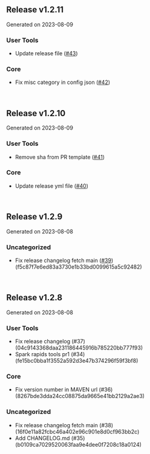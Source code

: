 <br/>

## Release v1.2.11
Generated on 2023-08-09
### User Tools

- Update release file ([#43](https://github.com/parthosa/spark-rapids-tools/pull/43))

### Core

- Fix misc category in config json ([#42](https://github.com/parthosa/spark-rapids-tools/pull/42))

<br/>

## Release v1.2.10
Generated on 2023-08-09
### User Tools

- Remove sha from PR template ([#41](https://github.com/parthosa/spark-rapids-tools/pull/41))

### Core

- Update release yml file ([#40](https://github.com/parthosa/spark-rapids-tools/pull/40))

<br/>

## Release v1.2.9
Generated on 2023-08-08


<h3>Uncategorized</h3>

- Fix release changelog fetch main ([#39](https://github.com/parthosa/spark-rapids-tools/pull/39)) (f5c87f7e6ed83a3730e1b33bd0099615a5c92482)
<br/>


## Release v1.2.8
Generated on 2023-08-08
### User Tools

- Fix release changelog (#37) (04c9143368daa231186445916b785220bb777f93)
- Spark rapids tools pr1 (#34) (fe15bc0bba1f3552a592d3e47b374296f59f3bf8)

### Core

- Fix version number in MAVEN url (#36) (8267bde3dda24cc08875da9665e41bb2129a2ae3)



<h3>Uncategorized</h3>

- Fix release changelog fetch main (#38) (16f0e11a82fcbc46a402e96c901e8d0cf963bb2c)
- Add CHANGELOG.md (#35) (b0109ca7029520063faa9e4dee0f7208c18a0124)

